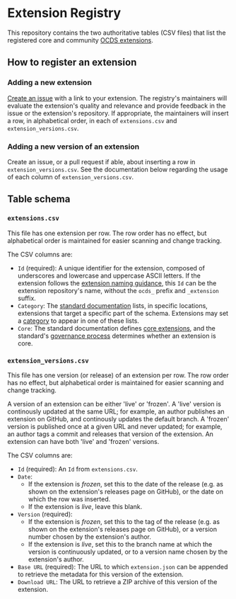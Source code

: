 # Extension Registry

This repository contains the two authoritative tables (CSV files) that list the registered core and community [OCDS extensions](http://standard.open-contracting.org/latest/en/extensions/).

## How to register an extension

### Adding a new extension

[Create an issue](https://github.com/open-contracting/extension_registry/issues/new) with a link to your extension. The registry's maintainers will evaluate the extension's quality and relevance and provide feedback in the issue or the extension's repository. If appropriate, the maintainers will insert a row, in alphabetical order, in each of `extensions.csv` and `extension_versions.csv`.

### Adding a new version of an extension

Create an issue, or a pull request if able, about inserting a row in `extension_versions.csv`. See the documentation below regarding the usage of each column of `extension_versions.csv`.

## Table schema

### `extensions.csv`

This file has one extension per row. The row order has no effect, but alphabetical order is maintained for easier scanning and change tracking.

The CSV columns are:

* `Id` (required): A unique identifier for the extension, composed of underscores and lowercase and uppercase ASCII letters. If the extension follows the [extension naming guidance](https://github.com/open-contracting/standard_extension_template#naming-extension-repositories), this `Id` can be the extension repository's name, without the `ocds_` prefix and `_extension` suffix.
*  `Category`: The [standard documentation](http://standard.open-contracting.org/) lists, in specific locations, extensions that target a specific part of the schema. Extensions may set a [category](/schema/extensions-schema.json) to appear in one of these lists.
*  `Core`: The standard documentation defines [core extensions](http://standard.open-contracting.org/latest/en/extensions/), and the standard's [governance process](http://standard.open-contracting.org/latest/en/support/governance/) determines whether an extension is core.

### `extension_versions.csv`

This file has one version (or release) of an extension per row. The row order has no effect, but alphabetical order is maintained for easier scanning and change tracking.

A version of an extension can be either 'live' or 'frozen'. A 'live' version is continously updated at the same URL; for example, an author publishes an extension on GitHub, and continously updates the default branch. A 'frozen' version is published once at a given URL and never updated; for example, an author tags a commit and releases that version of the extension. An extension can have both 'live' and 'frozen' versions.

The CSV columns are:

* `Id` (required): An `Id` from `extensions.csv`.
* `Date`:
  * If the extension is *frozen*, set this to the date of the release (e.g. as shown on the extension's releases page on GitHub), or the date on which the row was inserted.
  * If the extension is *live*, leave this blank.
* `Version` (required):
  * If the extension is *frozen*, set this to the tag of the release (e.g. as shown on the extension's releases page on GitHub), or a version number chosen by the extension's author.
  * If the extension is *live*, set this to the branch name at which the version is continuously updated, or to a version name chosen by the extension's author.
* `Base URL` (required): The URL to which `extension.json` can be appended to retrieve the metadata for this version of the extension.
* `Download URL`: The URL to retrieve a ZIP archive of this version of the extension.
